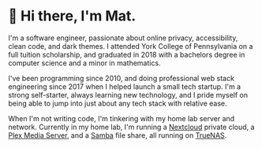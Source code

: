 # 👋 Hi there, I'm Mat.

I'm a software engineer, passionate about online privacy, accessibility, clean code,
and dark themes. I attended York College of Pennsylvania on a full tuition scholarship,
and graduated in 2018 with a bachelors degree in computer science and a minor in mathematics.

I've been programming since 2010, and doing professional web stack engineering since 2017
when I helped launch a small tech startup. I'm a strong self-starter, always learning new
technology, and I pride myself on being able to jump into just about any tech stack with
relative ease.

When I'm not writing code, I'm tinkering with my home lab server and network. Currently in my
home lab, I'm running a [Nextcloud](https://nextcloud.com/) private cloud, a
[Plex Media Server](https://www.plex.tv/), and a [Samba](https://www.samba.org/) file share,
all running on [TrueNAS](https://www.truenas.com/).
